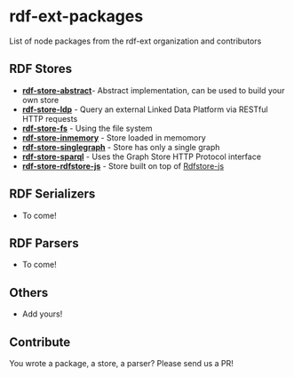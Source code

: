 # rdf-ext-packages
List of node packages from the rdf-ext organization and contributors

## RDF Stores

- [**rdf-store-abstract**](https://npm.im/rdf-store-abstract)- Abstract implementation, can be used to build your own store
- [**rdf-store-ldp**](https://npm.im/rdf-store-ldp) - Query an external Linked Data Platform via RESTful HTTP requests
- [**rdf-store-fs**](https://npm.im/rdf-store-fs) - Using the file system
- [**rdf-store-inmemory**](https://npm.im/rdf-store-inmemory) - Store loaded in memomory
- [**rdf-store-singlegraph**](https://npm.im/rdf-store-singlegraph) - Store has only a single graph
- [**rdf-store-sparql**](https://npm.im/rdf-store-sparql) - Uses the Graph Store HTTP Protocol interface
- [**rdf-store-rdfstore-js**](https://npm.im/rdf-store-rdfstore-js) - Store built on top of [Rdfstore-js](https://github.com/antoniogarrote/rdfstore-js)

## RDF Serializers

- To come!

## RDF Parsers
- To come!

## Others
- Add yours!



## Contribute

You wrote a package, a store, a parser? Please send us a PR!
